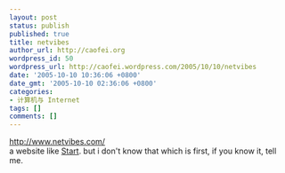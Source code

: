 ```yaml
---
layout: post
status: publish
published: true
title: netvibes
author_url: http://caofei.org
wordpress_id: 50
wordpress_url: http://caofei.wordpress.com/2005/10/10/netvibes
date: '2005-10-10 10:36:06 +0800'
date_gmt: '2005-10-10 02:36:06 +0800'
categories:
- 计算机与 Internet
tags: []
comments: []
---
```

<div id="msgcns!66CD003054696B87!463" class="bvMsg">
<div><a href="http://www.netvibes.com/">http://www.netvibes.com/</a></div>
<div>a website like <a href="http://www.start.com">Start</a>. but i don't know that which is first, if you know it, tell me.</div>
</div>
